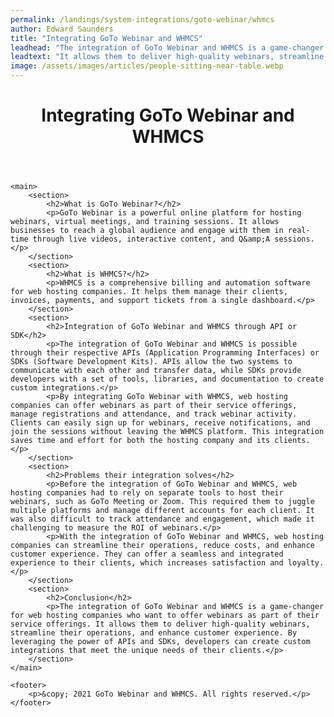 ```yaml
---
permalink: /landings/system-integrations/goto-webinar/whmcs
author: Edward Saunders
title: "Integrating GoTo Webinar and WHMCS"
leadhead: "The integration of GoTo Webinar and WHMCS is a game-changer for web hosting companies who want to offer webinars as part of their service offerings"
leadtext: "It allows them to deliver high-quality webinars, streamline their operations, and enhance customer experience. By leveraging the power of APIs and SDKs, developers can create custom integrations that meet the unique needs of their clients."
image: /assets/images/articles/people-sitting-near-table.webp
---
```

<div class="arttext">
	<header>
		<h1>Integrating GoTo Webinar and WHMCS</h1>
	</header>

	<main>
		<section>
			<h2>What is GoTo Webinar?</h2>
			<p>GoTo Webinar is a powerful online platform for hosting webinars, virtual meetings, and training sessions. It allows businesses to reach a global audience and engage with them in real-time through live videos, interactive content, and Q&amp;A sessions.</p>
		</section>
		<section>
			<h2>What is WHMCS?</h2>
			<p>WHMCS is a comprehensive billing and automation software for web hosting companies. It helps them manage their clients, invoices, payments, and support tickets from a single dashboard.</p>
		</section>
		<section>
			<h2>Integration of GoTo Webinar and WHMCS through API or SDK</h2>
			<p>The integration of GoTo Webinar and WHMCS is possible through their respective APIs (Application Programming Interfaces) or SDKs (Software Development Kits). APIs allow the two systems to communicate with each other and transfer data, while SDKs provide developers with a set of tools, libraries, and documentation to create custom integrations.</p>
			<p>By integrating GoTo Webinar with WHMCS, web hosting companies can offer webinars as part of their service offerings, manage registrations and attendance, and track webinar activity. Clients can easily sign up for webinars, receive notifications, and join the sessions without leaving the WHMCS platform. This integration saves time and effort for both the hosting company and its clients.</p>
		</section>
		<section>
			<h2>Problems their integration solves</h2>
			<p>Before the integration of GoTo Webinar and WHMCS, web hosting companies had to rely on separate tools to host their webinars, such as GoTo Meeting or Zoom. This required them to juggle multiple platforms and manage different accounts for each client. It was also difficult to track attendance and engagement, which made it challenging to measure the ROI of webinars.</p>
			<p>With the integration of GoTo Webinar and WHMCS, web hosting companies can streamline their operations, reduce costs, and enhance customer experience. They can offer a seamless and integrated experience to their clients, which increases satisfaction and loyalty.</p>
		</section>
		<section>
			<h2>Conclusion</h2>
			<p>The integration of GoTo Webinar and WHMCS is a game-changer for web hosting companies who want to offer webinars as part of their service offerings. It allows them to deliver high-quality webinars, streamline their operations, and enhance customer experience. By leveraging the power of APIs and SDKs, developers can create custom integrations that meet the unique needs of their clients.</p>
		</section>
	</main>

	<footer>
		<p>&copy; 2021 GoTo Webinar and WHMCS. All rights reserved.</p>
	</footer>

</div>